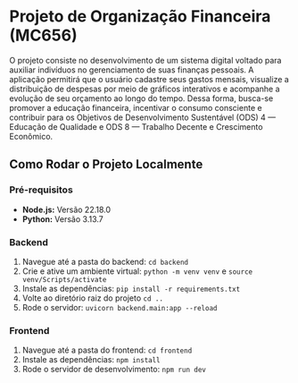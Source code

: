 # Projeto de Organização Financeira (MC656)

O projeto consiste no desenvolvimento de um sistema digital voltado para auxiliar indivíduos no gerenciamento de suas finanças pessoais. A aplicação permitirá que o usuário cadastre seus gastos mensais, visualize a distribuição de despesas por meio de gráficos interativos e acompanhe a evolução de seu orçamento ao longo do tempo. Dessa forma, busca-se promover a educação financeira, incentivar o consumo consciente e contribuir para os Objetivos de Desenvolvimento Sustentável (ODS) 4 — Educação de Qualidade e ODS 8 — Trabalho Decente e Crescimento Econômico.

## Como Rodar o Projeto Localmente

### Pré-requisitos

- **Node.js:** Versão 22.18.0
- **Python:** Versão 3.13.7

### Backend

1. Navegue até a pasta do backend: `cd backend`
2. Crie e ative um ambiente virtual: `python -m venv venv` e `source venv/Scripts/activate`
3. Instale as dependências: `pip install -r requirements.txt`
4. Volte ao diretório raiz do projeto `cd ..`
5. Rode o servidor: `uvicorn backend.main:app --reload`

### Frontend

1. Navegue até a pasta do frontend: `cd frontend`
2. Instale as dependências: `npm install`
3. Rode o servidor de desenvolvimento: `npm run dev`
